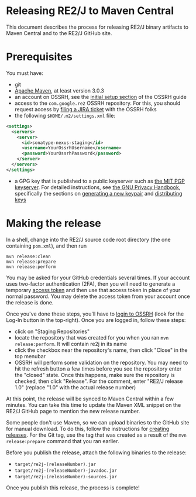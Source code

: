 Releasing RE2/J to Maven Central
================================

This document describes the process for releasing RE2/J binary artifacts to 
Maven Central and to the RE2/J GitHub site.

# Prerequisites

You must have:

* git
* [Apache Maven](http://maven.apache.org/), at least version 3.0.3
* an account on OSSRH, see the [initial setup section](http://central.sonatype.org/pages/ossrh-guide.html#initial-setup) of the OSSRH guide
* access to the `com.google.re2` OSSRH repository. For this, you should
  request access by [filing a JIRA ticket](https://issues.sonatype.org/secure/CreateIssue!default.jspa)
  with the OSSRH folks
* the following `$HOME/.m2/settings.xml` file:
```xml
<settings>
  <servers>
    <server>
      <id>sonatype-nexus-staging</id>
      <username>YourOssrhUsername</username>
      <password>YourOssrhPassword</password>
    </server>
  </servers>
</settings>
```
* a GPG key that is published to a public keyserver such as
  [the MIT PGP keyserver](http://pgp.mit.edu/). For detailed instructions, see
  [the GNU Privacy Handbook](https://www.gnupg.org/gph/en/manual.html),
  specifically the sections on [generating a new keypair](https://www.gnupg.org/gph/en/manual.html#AEN26)
  and [distributing keys](https://www.gnupg.org/gph/en/manual.html#AEN464)

# Making the release

In a shell, change into the RE2/J source code root directory (the one
containing `pom.xml`), and then run

```
mvn release:clean
mvn release:prepare
mvn release:perform
```

You may be asked for your GitHub credentials several times. If your account
uses two-factor authentication (2FA), then you will need to generate a
temporary [access token](https://help.github.com/articles/creating-an-access-token-for-command-line-use/)
and then use that access token in place of your normal password. You may delete
the access token from your account once the release is done.

Once you've done these steps, you'll have to
[login to OSSRH](https://oss.sonatype.org) (look for the Log-In button in the 
top-right). Once you are logged in, follow these steps:

* click on "Staging Repositories"
* locate the repository that was created for you when you ran 
  `mvn release:perform`. It will contain re2j in its name
* click the checkbox near the repository's name, then click "Close" in the
  top menubar
* OSSRH will perform some validation on the repository. You may need to hit the
  refresh button a few times before you see the repository enter the "closed"
  state. Once this happens, make sure the repository is checked, then click
  "Release". For the comment, enter "RE2/J release 1.0" (replace "1.0" with
  the actual release number)

At this point, the release will be synced to Maven Central within a few minutes.
You can take this time to update the Maven XML snippet on the RE2/J GitHub page
to mention the new release number.

Some people don't use Maven, so we can upload binaries to the GitHub site for
manual download. To do this, follow the instructions for
[creating releases](https://help.github.com/articles/creating-releases/). For
the Git tag, use the tag that was created as a result of the
`mvn release:prepare` command that you ran earlier.

Before you publish the release, attach the following binaries to the release:

* `target/re2j-(releaseNumber).jar`
* `target/re2j-(releaseNumber)-javadoc.jar`
* `target/re2j-(releaseNumber)-sources.jar`

Once you publish this release, the process is complete!

